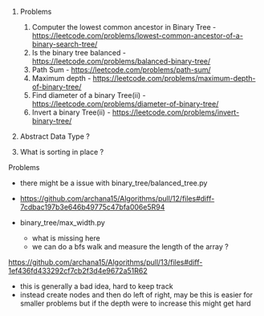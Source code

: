 
1. Problems 
	1. Computer the lowest common ancestor in Binary Tree	- https://leetcode.com/problems/lowest-common-ancestor-of-a-binary-search-tree/
	2. Is the binary tree balanced - https://leetcode.com/problems/balanced-binary-tree/
	3. Path Sum - https://leetcode.com/problems/path-sum/
	4. Maximum depth - https://leetcode.com/problems/maximum-depth-of-binary-tree/
	5. Find diameter of a binary Tree(ii) - https://leetcode.com/problems/diameter-of-binary-tree/
	6. Invert a binary Tree(ii) - https://leetcode.com/problems/invert-binary-tree/

2. Abstract Data Type ?
4. What is sorting in place ?


Problems
- there might be a issue with binary_tree/balanced_tree.py  
- https://github.com/archana15/Algorithms/pull/12/files#diff-7cdbac197b3e646b49775c47bfa006e5R94

- binary_tree/max_width.py 
	- what is missing here
	- we can do a bfs walk and measure the length of the array ?

https://github.com/archana15/Algorithms/pull/13/files#diff-1ef436fd433292cf7cb2f3d4e9672a51R62 
- this is generally a bad idea, hard to keep track
- instead create nodes and then do left of right, may be this is easier for smaller problems but if the depth were to increase this might get hard